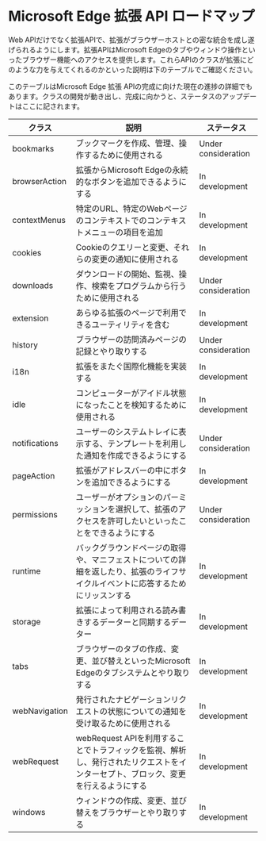 <!-- # Microsoft Edge extension API roadmap -->
# Microsoft Edge 拡張 API ロードマップ

<!-- In addition to web APIs, the extension API allows extensions to achieve deeper integration with the browser host. This API gives developers access to Microsoft Edge’s browser features such as tab and window manipulation.  Check out the table below for descriptions on how these classes can empower your extensions. -->

Web APIだけでなく拡張APIで、拡張がブラウザーホストとの密な統合を成し遂げられるようにします。拡張APIはMicrosoft Edgeのタブやウィンドウ操作といったブラウザー機能へのアクセスを提供します。これらAPIのクラスが拡張にどのような力を与えてくれるのかといった説明は下のテーブルでご確認ください。

<!-- This table also details our current progress towards completing the Microsoft Edge extension API. Status updates will be made here as classes move through development towards completion.-->

このテーブルはMicrosoft Edge 拡張 APIの完成に向けた現在の進捗の詳細でもあります。クラスの開発が動き出し、完成に向かうと、ステータスのアップデートはここに記されます。


| クラス         | 説明 | ステータス
|---------------|--------------|---------------------|
|bookmarks     | ブックマークを作成、管理、操作するために使用される | Under consideration |
|browserAction | 拡張からMicrosoft Edgeの永続的なボタンを追加できるようにする | In development
|contextMenus  | 特定のURL、特定のWebページのコンテキストでのコンテキストメニューの項目を追加 | In development
|cookies       | Cookieのクエリーと変更、それらの変更の通知に使用される | In development |
|downloads     | ダウンロードの開始、監視、操作、検索をプログラムから行うために使用される | Under consideration |
|extension     | あらゆる拡張のページで利用できるユーティリティを含む | In development      |
|history       | ブラウザーの訪問済みページの記録とやり取りする | Under consideration |
|i18n          | 拡張をまたぐ国際化機能を実装する | In development      |
|idle          | コンピューターがアイドル状態になったことを検知するために使用される | In development |
|notifications | ユーザーのシステムトレイに表示する、テンプレートを利用した通知を作成できるようにする | Under consideration |
|pageAction    | 拡張がアドレスバーの中にボタンを追加できるようにする | In development      |
|permissions   | ユーザーがオプションのパーミッションを選択して、拡張のアクセスを許可したいといったことをできるようにする | Under consideration
|runtime       | バックグラウンドページの取得や、マニフェストについての詳細を返したり、拡張のライフサイクルイベントに応答するためにリッスンする | In development
|storage       | 拡張によって利用される読み書きするデーターと同期するデーター | In development
|tabs          | ブラウザーのタブの作成、変更、並び替えといったMicrosoft Edgeのタブシステムとやり取りする | In development
|webNavigation | 発行されたナビゲーションリクエストの状態についての通知を受け取るために使用される | In development
|webRequest    | webRequest APIを利用することでトラフィックを監視、解析し、発行されたリクエストをインターセプト、ブロック、変更を行えるようにする | In development
|windows       | ウィンドウの作成、変更、並び替えをブラウザーとやり取りする | In development

<!--
| Class         | Description | Status
|---------------|--------------|---------------------|
bookmarks     | Used to create, organize, and manipulate bookmarks. | Under consideration |
browserAction | Enables extensions to add a persistent button within Microsoft Edge. | In development
contextMenus  | Adds a context menu item on a specific URL, in a specified context of a webpage. | In development
cookies       | Used to query and modify cookies, as well as notify when they change. | In development |
downloads     | Used to programmatically initiate, monitor, manipulate, and search for downloads. | Under consideration |
extension     | Contains utilities that can be used by any extension page. | In development      |
history       | Interacts with the browser's record of visited pages. | Under consideration |
i18n          | Implements internationalization across an extension. | In development      |
idle          | Used to detect when the machine's idle state is changed. | In development |
notifications | Allows creation of notifications using templates to be displayed in the user's system tray. | Under consideration |
pageAction    | Enables extensions to add a button inside the address bar. | In development      |
permissions   | Allows users to select what optional permissions they would like to grant an extension access to. | Under consideration
runtime       | Retrieves the background page, returns details about the manifest, and listens for and responds to events in the extension lifecycle. | In development
storage       | Used by the extension to read/write data and to sync data. | In development
tabs          | Interacts with Microsoft Edge's tab system by creating, modifying, and rearranging tabs in the browser. | In development
webNavigation | Used to receive notifications about the status of navigation requests in-flight. | In development
webRequest    | Enables use of the webRequest API to observe and analyze traffic and to intercept, block, or modify requests in-flight. | In development
windows       | Interacts with the browser by creating, modifying, and rearranging windows. | In development
-->
